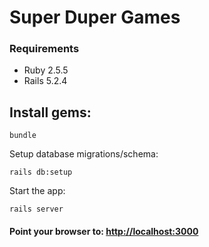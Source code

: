 # Super Duper Games

### Requirements

* Ruby 2.5.5
* Rails 5.2.4

## Install gems: 
 
    bundle 
    
 Setup database migrations/schema:
    
    rails db:setup
    
Start the app:

    rails server

#### Point your browser to: [http://localhost:3000](http://localhost:3000)
